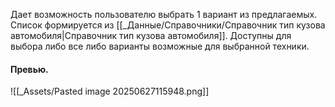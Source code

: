 Дает возможность пользователю выбрать 1 вариант из предлагаемых.
Список формируется из [[_Данные/Справочники/Справочник тип кузова автомобиля|Справочник тип кузова автомобиля]].
Доступны для выбора либо все либо варианты возможные для выбранной техники.
#### Превью.
![[_Assets/Pasted image 20250627115948.png]]